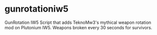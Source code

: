 # gunrotationiw5
GunRotation IW5
Script that adds TeknoMw3's mythical weapon rotation mod on Plutonium IW5.
Weapons broken every 30 seconds for survivors.
